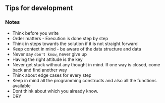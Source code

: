 ## Tips for development

### Notes
- Think before you write
- Order matters - Execution is done step by step
- Think in steps towards the solution if it is not straight forward
- Keep context in mind - be aware of the data structure and data
- Never say `don't know`, never give up 
- Having the right attitude is the key
- Never get stuck without any thought in mind. If one way is closed, come back and find another way
- Think about edge cases for every step
- Keep in mind all the programming constructs and also all the functions available
- Dont think about which you already know.
- DRY
